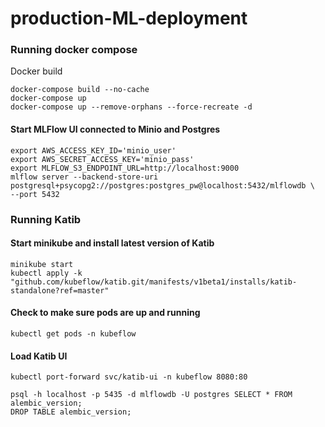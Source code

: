# production-ML-deployment
 


### Running docker compose
Docker build
```
docker-compose build --no-cache
docker-compose up
docker-compose up --remove-orphans --force-recreate -d
```

#### Start MLFlow UI connected to Minio and Postgres 
```
export AWS_ACCESS_KEY_ID='minio_user'
export AWS_SECRET_ACCESS_KEY='minio_pass'
export MLFLOW_S3_ENDPOINT_URL=http://localhost:9000
mlflow server --backend-store-uri postgresql+psycopg2://postgres:postgres_pw@localhost:5432/mlflowdb \
--port 5432
```


### Running Katib

#### Start minikube and install latest version of Katib
```
minikube start
kubectl apply -k "github.com/kubeflow/katib.git/manifests/v1beta1/installs/katib-standalone?ref=master"
```
#### Check to make sure pods are up and running
```
kubectl get pods -n kubeflow
```

#### Load Katib UI 
```
kubectl port-forward svc/katib-ui -n kubeflow 8080:80
```

```
psql -h localhost -p 5435 -d mlflowdb -U postgres SELECT * FROM alembic_version;  
DROP TABLE alembic_version;
``` 
